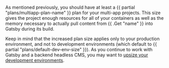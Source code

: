 As mentioned previously, you should have at least a {{ partial "plans/multiapp-plan-name" }} plan for your multi-app projects.
This size gives the project enough resources for all of your containers
as well as the memory necessary to actually pull content from {{ .Get "name" }} into Gatsby during its build.

Keep in mind that the increased plan size applies only to your production environment,
and not to development environments (which default to {{ partial "plans/default-dev-env-size" }}).
As you continue to work with Gatsby and a backend headless CMS,
you may want to [upsize your development environments](/administration/pricing.html#development-environments).
